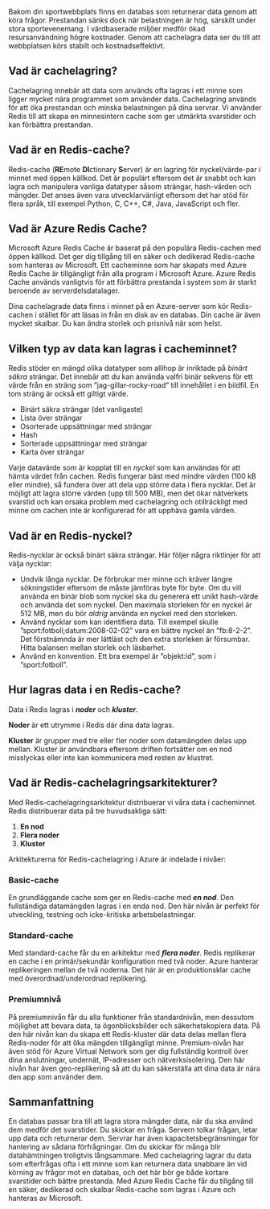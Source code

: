 Bakom din sportwebbplats finns en databas som returnerar data genom att köra frågor. Prestandan sänks dock när belastningen är hög, särskilt under stora sportevenemang. I värdbaserade miljöer medför ökad resursanvändning högre kostnader. Genom att cachelagra data ser du till att webbplatsen körs stabilt och kostnadseffektivt.

## <a name="what-is-caching"></a>Vad är cachelagring?

Cachelagring innebär att data som används ofta lagras i ett minne som ligger mycket nära programmet som använder data. Cachelagring används för att öka prestandan och minska belastningen på dina servrar. Vi använder Redis till att skapa en minnesintern cache som ger utmärkta svarstider och kan förbättra prestandan.

## <a name="what-is-a-redis-cache"></a>Vad är en Redis-cache?

Redis-cache (**RE**mote **DI**ctionary **S**erver) är en lagring för nyckel/värde-par i minnet med öppen källkod. Det är populärt eftersom det är snabbt och kan lagra och manipulera vanliga datatyper såsom strängar, hash-värden och mängder. Det anses även vara utvecklarvänligt eftersom det har stöd för flera språk, till exempel Python, C, C++, C#, Java, JavaScript och fler.

## <a name="what-is-azure-redis-cache"></a>Vad är Azure Redis Cache?

Microsoft Azure Redis Cache är baserat på den populära Redis-cachen med öppen källkod. Det ger dig tillgång till en säker och dedikerad Redis-cache som hanteras av Microsoft. Ett cacheminne som har skapats med Azure Redis Cache är tillgängligt från alla program i Microsoft Azure. Azure Redis Cache används vanligtvis för att förbättra prestanda i system som är starkt beroende av serverdelsdatalager.

Dina cachelagrade data finns i minnet på en Azure-server som kör Redis-cachen i stället för att läsas in från en disk av en databas. Din cache är även mycket skalbar. Du kan ändra storlek och prisnivå när som helst.

## <a name="what-type-of-data-can-be-stored-in-the-cache"></a>Vilken typ av data kan lagras i cacheminnet?

Redis stöder en mängd olika datatyper som allihop är inriktade på _binärt säkra_ strängar. Det innebär att du kan använda valfri binär sekvens för ett värde från en sträng som ”jag-gillar-rocky-road” till innehållet i en bildfil. En tom sträng är också ett giltigt värde.

- Binärt säkra strängar (det vanligaste)
- Lista över strängar
- Osorterade uppsättningar med strängar
- Hash
- Sorterade uppsättningar med strängar
- Karta över strängar

Varje datavärde som är kopplat till en _nyckel_ som kan användas för att hämta värdet från cachen. Redis fungerar bäst med mindre värden (100 kB eller mindre), så fundera över att dela upp större data i flera nycklar. Det är möjligt att lagra större värden (upp till 500 MB), men det ökar nätverkets svarstid och kan orsaka problem med cachelagring och otillräckligt med minne om cachen inte är konfigurerad för att upphäva gamla värden.

## <a name="what-is-a-redis-key"></a>Vad är en Redis-nyckel?
Redis-nycklar är också binärt säkra strängar. Här följer några riktlinjer för att välja nycklar:

- Undvik långa nycklar. De förbrukar mer minne och kräver längre sökningstider eftersom de måste jämföras byte för byte. Om du vill använda en binär blob som nyckel ska du generera ett unikt hash-värde och använda det som nyckel. Den maximala storleken för en nyckel är 512 MB, men du bör _aldrig_ använda en nyckel med den storleken.
- Använd nycklar som kan identifiera data. Till exempel skulle ”sport:fotboll;datum:2008-02-02” vara en bättre nyckel än ”fb:8-2-2”. Det förstnämnda är mer lättläst och den extra storleken är försumbar. Hitta balansen mellan storlek och läsbarhet.
- Använd en konvention. Ett bra exempel är ”objekt:id”, som i ”sport:fotboll”. 

## <a name="how-is-data-stored-in-a-redis-cache"></a>Hur lagras data i en Redis-cache?

Data i Redis lagras i _**noder**_ och _**kluster**_.

**Noder** är ett utrymme i Redis där dina data lagras.

**Kluster** är grupper med tre eller fler noder som datamängden delas upp mellan. Kluster är användbara eftersom driften fortsätter om en nod misslyckas eller inte kan kommunicera med resten av klustret.

## <a name="what-are-redis-caching-architectures"></a>Vad är Redis-cachelagringsarkitekturer?

Med Redis-cachelagringsarkitektur distribuerar vi våra data i cacheminnet. Redis distribuerar data på tre huvudsakliga sätt:

1. **En nod**
1. **Flera noder**
1. **Kluster**

Arkitekturerna för Redis-cachelagring i Azure är indelade i nivåer:

### <a name="basic-cache"></a>Basic-cache

En grundläggande cache som ger en Redis-cache med _**en nod**_. Den fullständiga datamängden lagras i en enda nod. Den här nivån är perfekt för utveckling, testning och icke-kritiska arbetsbelastningar.

### <a name="standard-cache"></a>Standard-cache

Med standard-cache får du en arkitektur med _**flera noder**_. Redis replikerar en cache i en primär/sekundär konfiguration med två noder. Azure hanterar replikeringen mellan de två noderna. Det här är en produktionsklar cache med överordnad/underordnad replikering.

### <a name="premium-tier"></a>Premiumnivå

På premiumnivån får du alla funktioner från standardnivån, men dessutom möjlighet att bevara data, ta ögonblicksbilder och säkerhetskopiera data. På den här nivån kan du skapa ett Redis-kluster där data delas mellan flera Redis-noder för att öka mängden tillgängligt minne. Premium-nivån har även stöd för Azure Virtual Network som ger dig fullständig kontroll över dina anslutningar, undernät, IP-adresser och nätverksisolering. Den här nivån har även geo-replikering så att du kan säkerställa att dina data är nära den app som använder dem.

## <a name="summary"></a>Sammanfattning

En databas passar bra till att lagra stora mängder data, när du ska använd dem medför det svarstider. Du skickar en fråga. Servern tolkar frågan, letar upp data och returnerar dem. Servrar har även kapacitetsbegränsningar för hantering av sådana förfrågningar. Om du skickar för många blir datahämtningen troligtvis långsammare. Med cachelagring lagrar du data som efterfrågas ofta i ett minne som kan returnera data snabbare än vid körning av frågor mot en databas, och det här bör ge både kortare svarstider och bättre prestanda. Med Azure Redis Cache får du tillgång till en säker, dedikerad och skalbar Redis-cache som lagras i Azure och hanteras av Microsoft.
